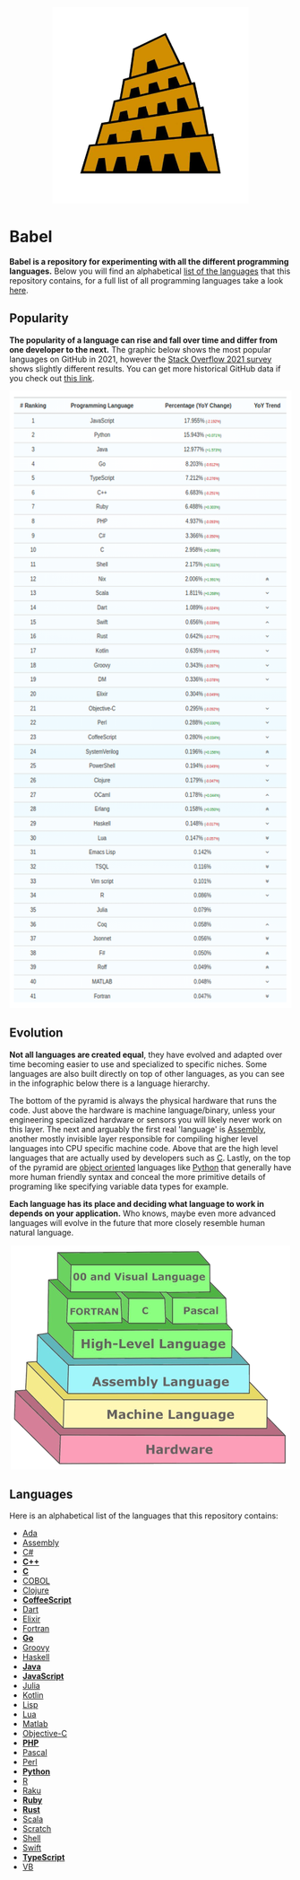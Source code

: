 <p align="center"><img width="350" height="350" src="https://github.com/jgphilpott/babel/blob/main/icon.png"></p>

# Babel

**Babel is a repository for experimenting with all the different programming languages.** Below you will find an alphabetical [list of the languages](https://github.com/jgphilpott/babel#languages) that this repository contains, for a full list of all programming languages take a look [here](https://en.wikipedia.org/wiki/List_of_programming_languages).

## Popularity

**The popularity of a language can rise and fall over time and differ from one developer to the next.** The graphic below shows the most popular languages on GitHub in 2021, however the [Stack Overflow 2021 survey](https://insights.stackoverflow.com/survey/2021#most-popular-technologies-language) shows slightly different results. You can get more historical GitHub data if you check out [this link](https://madnight.github.io/githut/#/pull_requests).

<p align="center"><img width="550" height="1100" src="https://github.com/jgphilpott/babel/blob/main/stats.png"></p>

## Evolution

**Not all languages are created equal**, they have evolved and adapted over time becoming easier to use and specialized to specific niches. Some languages are also built directly on top of other languages, as you can see in the infographic below there is a language hierarchy.

The bottom of the pyramid is always the physical hardware that runs the code. Just above the hardware is machine language/binary, unless your engineering specialized hardware or sensors you will likely never work on this layer. The next and arguably the first real 'language' is [Assembly](https://github.com/jgphilpott/babel/blob/main/Assembly/README.md), another mostly invisible layer responsible for compiling higher level languages into CPU specific machine code. Above that are the high level languages that are actually used by developers such as [C](https://github.com/jgphilpott/babel/blob/main/C/README.md). Lastly, on the top of the pyramid are [object oriented](https://en.wikipedia.org/wiki/Object-oriented_programming) languages like [Python](https://github.com/jgphilpott/babel/blob/main/Python/README.md) that generally have more human friendly syntax and conceal the more primitive details of programing like specifying variable data types for example.

**Each language has its place and deciding what language to work in depends on your application.** Who knows, maybe even more advanced languages will evolve in the future that more closely resemble human natural language.

<p align="center"><img width="500" height="400" src="https://github.com/jgphilpott/babel/blob/main/hierarchy.png"></p>

## Languages

Here is an alphabetical list of the languages that this repository contains:

 - [Ada](https://github.com/jgphilpott/babel/blob/main/Ada/README.md)
 - [Assembly](https://github.com/jgphilpott/babel/blob/main/Assembly/README.md)
 - [C#](https://github.com/jgphilpott/babel/blob/main/C%23/README.md)
 - **[C++](https://github.com/jgphilpott/babel/blob/main/C%2B%2B/README.md)**
 - **[C](https://github.com/jgphilpott/babel/blob/main/C/README.md)**
 - [COBOL](https://github.com/jgphilpott/babel/blob/main/COBOL/README.md)
 - [Clojure](https://github.com/jgphilpott/babel/blob/main/Clojure/README.md)
 - **[CoffeeScript](https://github.com/jgphilpott/babel/blob/main/CoffeeScript/README.md)**
 - [Dart](https://github.com/jgphilpott/babel/blob/main/Dart/README.md)
 - [Elixir](https://github.com/jgphilpott/babel/blob/main/Elixir/README.md)
 - [Fortran](https://github.com/jgphilpott/babel/blob/main/Fortran/README.md)
 - **[Go](https://github.com/jgphilpott/babel/blob/main/Go/README.md)**
 - [Groovy](https://github.com/jgphilpott/babel/blob/main/Groovy/README.md)
 - [Haskell](https://github.com/jgphilpott/babel/blob/main/Haskell/README.md)
 - **[Java](https://github.com/jgphilpott/babel/blob/main/Java/README.md)**
 - **[JavaScript](https://github.com/jgphilpott/babel/blob/main/JavaScript/README.md)**
 - [Julia](https://github.com/jgphilpott/babel/blob/main/Julia/README.md)
 - [Kotlin](https://github.com/jgphilpott/babel/blob/main/Kotlin/README.md)
 - [Lisp](https://github.com/jgphilpott/babel/blob/main/Lisp/README.md)
 - [Lua](https://github.com/jgphilpott/babel/blob/main/Lua/README.md)
 - [Matlab](https://github.com/jgphilpott/babel/blob/main/Matlab/README.md)
 - [Objective-C](https://github.com/jgphilpott/babel/blob/main/Objective-C/README.md)
 - **[PHP](https://github.com/jgphilpott/babel/blob/main/PHP/README.md)**
 - [Pascal](https://github.com/jgphilpott/babel/blob/main/Pascal/README.md)
 - [Perl](https://github.com/jgphilpott/babel/blob/main/Perl/README.md)
 - **[Python](https://github.com/jgphilpott/babel/blob/main/Python/README.md)**
 - [R](https://github.com/jgphilpott/babel/blob/main/R/README.md)
 - [Raku](https://github.com/jgphilpott/babel/blob/main/Raku/README.md)
 - **[Ruby](https://github.com/jgphilpott/babel/blob/main/Ruby/README.md)**
 - **[Rust](https://github.com/jgphilpott/babel/blob/main/Rust/README.md)**
 - [Scala](https://github.com/jgphilpott/babel/blob/main/Scala/README.md)
 - [Scratch](https://github.com/jgphilpott/babel/blob/main/Scratch/README.md)
 - [Shell](https://github.com/jgphilpott/babel/blob/main/Shell/README.md)
 - [Swift](https://github.com/jgphilpott/babel/blob/main/Swift/README.md)
 - **[TypeScript](https://github.com/jgphilpott/babel/blob/main/TypeScript/README.md)**
 - [VB](https://github.com/jgphilpott/babel/blob/main/VB/README.md)
